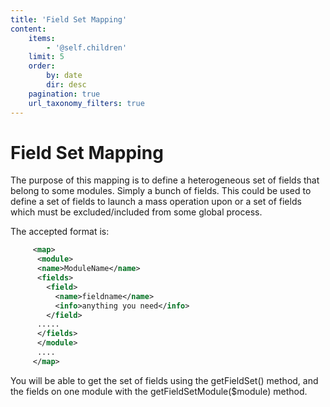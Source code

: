 ```yaml
---
title: 'Field Set Mapping'
content:
    items:
        - '@self.children'
    limit: 5
    order:
        by: date
        dir: desc
    pagination: true
    url_taxonomy_filters: true
---
```


Field Set Mapping
=================

The purpose of this mapping is to define a heterogeneous set of fields
that belong to some modules. Simply a bunch of fields. This could be
used to define a set of fields to launch a mass operation upon or a set
of fields which must be excluded/included from some global process.

The accepted format is:
```xml
     <map>
      <module>
      <name>ModuleName</name>
      <fields>
        <field>
          <name>fieldname</name>
          <info>anything you need</info>
        </field>
      .....
      </fields>
      </module>
      ....
     </map>
```
You will be able to get the set of fields using the getFieldSet()
method, and the fields on one module with the getFieldSetModule($module)
method.
